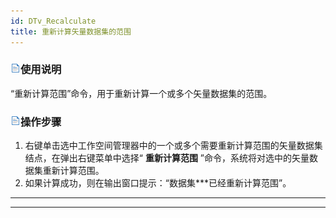 ```yaml
---
id: DTv_Recalculate
title: 重新计算矢量数据集的范围  
---  
```

### ![](../../img/read.gif)使用说明

“重新计算范围”命令，用于重新计算一个或多个矢量数据集的范围。

### ![](../../img/read.gif)操作步骤

  1. 右键单击选中工作空间管理器中的一个或多个需要重新计算范围的矢量数据集结点，在弹出右键菜单中选择“ **重新计算范围** ”命令，系统将对选中的矢量数据集重新计算范围。
  2. 如果计算成功，则在输出窗口提示：“数据集***已经重新计算范围”。

* * *

[](http://www.supermap.com)  
  
---

